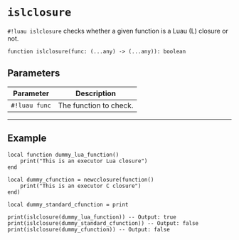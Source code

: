 # `islclosure`

`#!luau islclosure` checks whether a given function is a Luau (L) closure or not.

```luau
function islclosure(func: (...any) -> (...any)): boolean
```

## Parameters

| Parameter | Description |
|-----------|-------------|
| `#!luau func` | The function to check. |

---

## Example

```luau title="Verifying Lua closures with islclosure" linenums="1"
local function dummy_lua_function()
    print("This is an executor Lua closure")
end

local dummy_cfunction = newcclosure(function()
    print("This is an executor C closure")
end)

local dummy_standard_cfunction = print

print(islclosure(dummy_lua_function)) -- Output: true
print(islclosure(dummy_standard_cfunction)) -- Output: false
print(islclosure(dummy_cfunction)) -- Output: false
```
